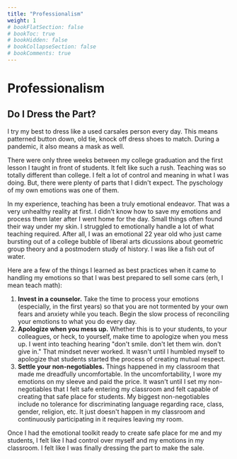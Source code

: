 ```yaml
---
title: "Professionalism"
weight: 1
# bookFlatSection: false
# bookToc: true
# bookHidden: false
# bookCollapseSection: false
# bookComments: true
---
```

# Professionalism

## Do I Dress the Part?

I try my best to dress like a used carsales person every day. This means patterned button down, old tie, knock off dress shoes to match. During a pandemic, it also means a mask as well.

There were only three weeks between my college graduation and the first lesson I taught in front of students. It felt like such a rush. Teaching was so totally different than college. I felt a lot of control and meaning in what I was doing. But, there were plenty of parts that I didn't expect. The pyschology of my own emotions was one of them.

In my experience, teaching has been a truly emotional endeavor. That was a very unhealthy reality at first. I didn't know how to save my emotions and process them later after I went home for the day. Small things often found their way under my skin. I struggled to emotionally handle a lot of what teaching required. After all, I was an emotional 22 year old who just came bursting out of a college bubble of liberal arts dicussions about geometric group theory and a postmodern study of history. I was like a fish out of water.

Here are a few of the things I learned as best practices when it came to handling my emotions so that I was best prepared to sell some cars (erh, I mean teach math):

1. **Invest in a counselor.** Take the time to process your emotions (especially, in the first years) so that you are not tormented by your own fears and anxiety while you teach. Begin the slow process of reconciling your emotions to what you do every day.
2. **Apologize when you mess up.** Whether this is to your students, to your colleagues, or heck, to yourself, make time to apologize when you mess up. I went into teaching hearing "don't smile. don't let them win. don't give in." That mindset never worked. It wasn't until I humbled myself to apologize that students started the process of creating mutual respect.
3. **Settle your non-negotiables.** Things happened in my classroom that made me dreadfully uncomfortable. In the uncomfortability, I wore my emotions on my sleeve and paid the price. It wasn't until I set my non-negotiables that I felt safe entering my classroom and felt capable of creating that safe place for students. My biggest non-negotiables include no tolerance for discriminating language regarding race, class, gender, religion, etc. It just doesn't happen in my classroom and continuously participating in it requires leaving my room.

Once I had the emotional toolkit ready to create safe place for me and my students, I felt like I had control over myself and my emotions in my classroom. I felt like I was finally dressing the part to make the sale.
